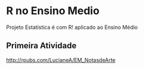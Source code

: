 # R no Ensino Medio
Projeto Estatística é com R! aplicado ao Ensino Médio
## Primeira Atividade

http://rpubs.com/LucianeA/EM_NotasdeArte
